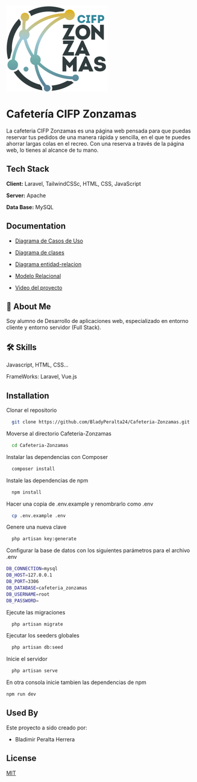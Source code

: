 
![Cafeteria CIFP Zonzamas Logo](https://github.com/BladyPeralta24/Cafeteria-Zonzamas/blob/master/public/img/icono_zonzamas.png)


# Cafetería CIFP Zonzamas

La cafeteria CIFP Zonzamas es una página web pensada para que puedas reservar tus pedidos de una manera rápida y sencilla, en el que te puedes ahorrar largas colas en el recreo. Con una reserva a través de la página web, lo tienes al alcance de tu mano.


## Tech Stack

**Client:** Laravel, TailwindCSSc, HTML, CSS, JavaScript

**Server:** Apache

**Data Base:** MySQL


## Documentation

- [Diagrama de Casos de Uso](https://drive.google.com/file/d/1H1SB62LLIsXH8r6WTEqhV6zp4fsPGVxN/view)

- [Diagrama de clases](https://drive.google.com/file/d/14njVhY5L0fJG6HE8CO76VXTRE7yrurhR/view)

- [Diagrama entidad-relacion](https://drive.google.com/file/d/1K3RWbVlmt7kfZEdwHYgP5kt1_eRnrFj-/view)

- [Modelo Relacional](https://drive.google.com/file/d/1mNgM-8kYAtrGdFcehyGeBXp6lsehDW6a/view)

- [Video del proyecto](https://youtu.be/JnE8jBE4Z0Q)

## 🚀 About Me
Soy alumno de Desarrollo de aplicaciones web, especializado en entorno cliente y entorno servidor (Full Stack).


## 🛠 Skills
Javascript, HTML, CSS...

FrameWorks: Laravel, Vue.js


## Installation

Clonar el repositorio

```bash
  git clone https://github.com/BladyPeralta24/Cafeteria-Zonzamas.git
```

Moverse al directorio Cafeteria-Zonzamas
```bash
  cd Cafeteria-Zonzamas
```

Instalar las dependencias con Composer
```bash
  composer install
```

Instale las dependencias de npm
```bash
  npm install
```

Hacer una copia de .env.example y renombrarlo como .env
```bash
  cp .env.example .env
```

Genere una nueva clave
```bash
  php artisan key:generate
```

Configurar la base de datos con los siguientes parámetros para el archivo .env
```bash
DB_CONNECTION=mysql
DB_HOST=127.0.0.1
DB_PORT=3306
DB_DATABASE=cafeteria_zonzamas
DB_USERNAME=root
DB_PASSWORD=
```

Ejecute las migraciones
```bash
  php artisan migrate
```

Ejecutar los seeders globales
```bash
  php artisan db:seed
```

Inicie el servidor
```bash
  php artisan serve
```

En otra consola inicie tambien las dependencias de npm
```bash
npm run dev
```
## Used By

Este proyecto a sido creado por:

- Bladimir Peralta Herrera


## License

[MIT](https://choosealicense.com/licenses/mit/)

